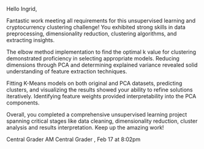 Hello Ingrid,



Fantastic work meeting all requirements for this unsupervised learning and cryptocurrency clustering challenge! You exhibited strong skills in data preprocessing, dimensionality reduction, clustering algorithms, and extracting insights.



The elbow method implementation to find the optimal k value for clustering demonstrated proficiency in selecting appropriate models. Reducing dimensions through PCA and determining explained variance revealed solid understanding of feature extraction techniques.



Fitting K-Means models on both original and PCA datasets, predicting clusters, and visualizing the results showed your ability to refine solutions iteratively. Identifying feature weights provided interpretability into the PCA components.



Overall, you completed a comprehensive unsupervised learning project spanning critical stages like data cleaning, dimensionality reduction, cluster analysis and results interpretation. Keep up the amazing work!



Central Grader AM
Central Grader , Feb 17 at 8:02pm

